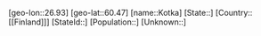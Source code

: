 ﻿---
location: [60.47,26.93]
type: City
tags:
- geo/City


SpocWebEntityId: 31594
isDeleted: false
confidential: public

---
[geo-lon::26.93]
[geo-lat::60.47]
[name::Kotka]
[State::]
[Country::[[Finland]]]
[StateId::]
[Population::]
[Unknown::]

